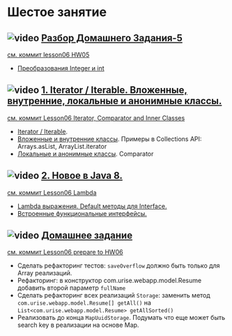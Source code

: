 
# Шестое занятие

## ![video](https://cloud.githubusercontent.com/assets/13649199/13672715/06dbc6ce-e6e7-11e5-81a9-04fbddb9e488.png) [Разбор Домашнего Задания-5](https://drive.google.com/open?id=0B_4NpoQW1xfpUFJpRVZvNVVpeDg)
[см. коммит lesson06 HW05](https://github.com/JavaWebinar/basejava/tree/82748583a0454aa3dd2cbf38d83de1cb49fa3ee3)
- <a href="https://habrahabr.ru/post/104231/">Преобразования Integer и int</a>

## ![video](https://cloud.githubusercontent.com/assets/13649199/13672715/06dbc6ce-e6e7-11e5-81a9-04fbddb9e488.png) [1. Iterator / Iterable. Вложенные, внутренние, локальные и анонимные классы.](https://drive.google.com/open?id=0B_4NpoQW1xfpTk5YeTBYbFE4dTg)
[см. коммит Lesson06 Iterator, Comparator and Inner Classes](https://github.com/JavaWebinar/basejava/tree/e7531643b410435c07a998a1428fb9a4de2d30bb/src/ru/javawebinar/basejava)
- <a href="http://www.javenue.info/post/101">Iterator / Iterable</a>.
- <a href="http://easy-code.ru/lesson/java-nested-classes">Вложенные и внутренние классы</a>. Примеры в Collections API: Arrays.asList, ArrayList.iterator
- <a href="http://easy-code.ru/lesson/local-anonymous-nested-classes-java">Локальные и анонимные классы</a>. Comparator

## ![video](https://cloud.githubusercontent.com/assets/13649199/13672715/06dbc6ce-e6e7-11e5-81a9-04fbddb9e488.png) [2. Новое в Java 8.](https://drive.google.com/open?id=0B_4NpoQW1xfpcVJFa2ljeEloTXc)
[см. коммит Lesson06 Lambda](https://github.com/JavaWebinar/basejava/blob/7a80322a4861ccc1e1eacaef2aac078820699667/src/ru/javawebinar/basejava/storage/SortedArrayStorage.java)
- <a href="http://devcolibri.com/4137#t2">Lambda выражения. Default методы для Interface. </a>
- <a href="http://devcolibri.com/4274#t9">Встроенные функциональные интерфейсы.</a>

## ![video](https://cloud.githubusercontent.com/assets/13649199/13672715/06dbc6ce-e6e7-11e5-81a9-04fbddb9e488.png) [Домашнее задание](https://drive.google.com/open?id=0B_4NpoQW1xfpbm9PMXFDN0RuR1k)
[см. коммит Lesson06 prepare to HW06](https://github.com/JavaWebinar/basejava/tree/9cbab019ee274b212d8c52a44c93a887175866bc)

- Сделать рефакторинг тестов: `saveOverflow` должно быть только для Array реализаций.
- Рефакторинг: в конструктор com.urise.webapp.model.Resume добавить второй параметр `fullName`
- Сделать рефакторинг всех реализаций `Storage`: заменить метод `com.urise.webapp.model.Resume[] getAll()` на `List<com.urise.webapp.model.Resume> getAllSorted()`
- Реализовать до конца `MapUuidStorage`. Подумать что еще может быть search key в реализации на основе Map.
